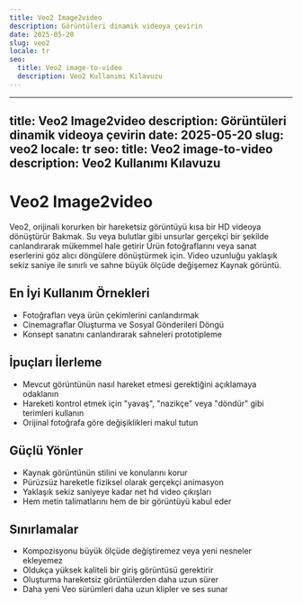 ```yaml
---
title: Veo2 Image2video
description: Görüntüleri dinamik videoya çevirin
date: 2025-05-20
slug: veo2
locale: tr
seo:
  title: Veo2 image-to-video
  description: Veo2 Kullanımı Kılavuzu
---
```


---
title: Veo2 Image2video
description: Görüntüleri dinamik videoya çevirin
date: 2025-05-20
slug: veo2
locale: tr
seo:
  title: Veo2 image-to-video
  description: Veo2 Kullanımı Kılavuzu
---

# Veo2 Image2video

Veo2, orijinali korurken bir hareketsiz görüntüyü kısa bir HD videoya dönüştürür
Bakmak. Su veya bulutlar gibi unsurlar gerçekçi bir şekilde canlandırarak mükemmel hale getirir
Ürün fotoğraflarını veya sanat eserlerini göz alıcı döngülere dönüştürmek için. Video uzunluğu
yaklaşık sekiz saniye ile sınırlı ve sahne büyük ölçüde değişemez
Kaynak görüntü.

## En İyi Kullanım Örnekleri

- Fotoğrafları veya ürün çekimlerini canlandırmak
- Cinemagraflar Oluşturma ve Sosyal Gönderileri Döngü
- Konsept sanatını canlandırarak sahneleri prototipleme

## İpuçları İlerleme

- Mevcut görüntünün nasıl hareket etmesi gerektiğini açıklamaya odaklanın
- Hareketi kontrol etmek için "yavaş", "nazikçe" veya "döndür" gibi terimleri kullanın
- Orijinal fotoğrafa göre değişiklikleri makul tutun

## Güçlü Yönler

- Kaynak görüntünün stilini ve konularını korur
- Pürüzsüz hareketle fiziksel olarak gerçekçi animasyon
- Yaklaşık sekiz saniyeye kadar net hd video çıkışları
- Hem metin talimatlarını hem de bir görüntüyü kabul eder

## Sınırlamalar

- Kompozisyonu büyük ölçüde değiştiremez veya yeni nesneler ekleyemez
- Oldukça yüksek kaliteli bir giriş görüntüsü gerektirir
- Oluşturma hareketsiz görüntülerden daha uzun sürer
- Daha yeni Veo sürümleri daha uzun klipler ve ses sunar

